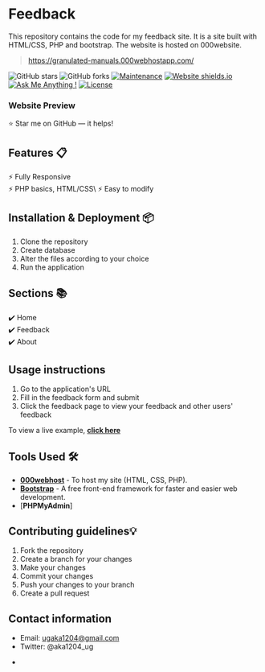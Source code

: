 # Feedback
This repository contains the code for my feedback site. It is a site built with HTML/CSS, PHP and bootstrap. The website is hosted on 000website.



> https://granulated-manuals.000webhostapp.com/

![GitHub stars](https://img.shields.io/github/stars/UgAka/Feedback) 
![GitHub forks](https://img.shields.io/github/forks/UgAka/Feedback)
[![Maintenance](https://img.shields.io/badge/maintained-yes-green.svg)](https://github.com/UgAka/Feedback/commits/master)
[![Website shields.io](https://img.shields.io/badge/website-up-yellow)](https://granulated-manuals.000webhostapp.com/)
[![Ask Me Anything !](https://img.shields.io/badge/ask%20me-linkedin-1abc9c.svg)](https://www.linkedin.com/in/ugaka1204/)
[![License](http://img.shields.io/:license-mit-blue.svg?style=flat-square)](http://badges.mit-license.org)

### Website Preview
<p align="center"> 
  <kbd>
    <a href="https://granulated-manuals.000webhostapp.com/" target="_blank">
  </a>
  </kbd>
</p>

:star: Star me on GitHub — it helps!

## Features 📋
⚡️ Fully Responsive\
⚡️ PHP basics, HTML/CSS\ 
⚡️ Easy to modify

## Installation & Deployment 📦
1. Clone the repository
2. Create database
3. Alter the files according to your choice
4. Run the application

## Sections 📚
✔️ Home\
✔️ Feedback\
✔️ About

## Usage instructions

1. Go to the application's URL
2. Fill in the feedback form and submit
3. Click the feedback page to view your feedback and other users' feedback

To view a live example, **[click here](https://granulated-manuals.000webhostapp.com/)**

## Tools Used 🛠️
* [<b>000webhost</b>](https://000webhost.com/) - To host my site (HTML, CSS, PHP).
* [<b>Bootstrap</b>](https://getbootstrap.com/) - A free front-end framework for faster and easier web development.
* [<b>PHPMyAdmin</b>]


## Contributing guidelines💡

1. Fork the repository
2. Create a branch for your changes
3. Make your changes
4. Commit your changes
5. Push your changes to your branch
6. Create a pull request

## Contact information

* Email: ugaka1204@gmail.com
* Twitter: @aka1204_ug
- 

